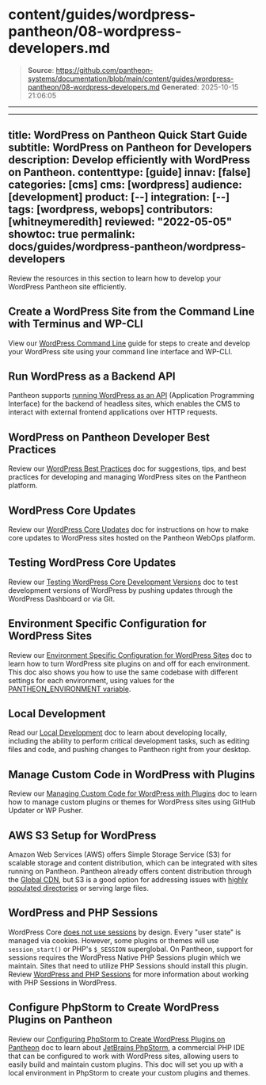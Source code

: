 # content/guides/wordpress-pantheon/08-wordpress-developers.md

> **Source**: https://github.com/pantheon-systems/documentation/blob/main/content/guides/wordpress-pantheon/08-wordpress-developers.md
> **Generated**: 2025-10-15 21:06:05

---

---
title: WordPress on Pantheon Quick Start Guide
subtitle: WordPress on Pantheon for Developers
description: Develop efficiently with WordPress on Pantheon.
contenttype: [guide]
innav: [false]
categories: [cms]
cms: [wordpress]
audience: [development]
product: [--]
integration: [--]
tags: [wordpress, webops]
contributors: [whitneymeredith]
reviewed: "2022-05-05"
showtoc: true
permalink: docs/guides/wordpress-pantheon/wordpress-developers
---

Review the resources in this section to learn how to develop your WordPress Pantheon site efficiently.

## Create a WordPress Site from the Command Line with Terminus and WP-CLI

View our [WordPress Command Line](/guides/wp-cli) guide for steps to create and develop your WordPress site using your command line interface and WP-CLI. 

## Run WordPress as a Backend API

Pantheon supports [running WordPress as an API](/guides/decoupled) (Application Programming Interface) for the backend of headless sites, which enables the CMS to interact with external frontend applications over HTTP requests.

## WordPress on Pantheon Developer Best Practices

Review our [WordPress Best Practices](/guides/wordpress-developer/wordpress-best-practices) doc for suggestions, tips, and best practices for developing and managing WordPress sites on the Pantheon platform.

## WordPress Core Updates

Review our [WordPress Core Updates](/core-updates) doc for instructions on how to make core updates to WordPress sites hosted on the Pantheon WebOps platform.

## Testing WordPress Core Updates

Review our [Testing WordPress Core Development Versions](/guides/wordpress-developer/wordpress-development-versions) doc to test development versions of WordPress by pushing updates through the WordPress Dashboard or via Git.

## Environment Specific Configuration for WordPress Sites

Review our [Environment Specific Configuration for WordPress Sites](/guides/environment-configuration/environment-specific-config) doc to learn how to turn WordPress site plugins on and off for each environment. This doc also shows you how to use the same codebase with different settings for each environment, using values for the [PANTHEON_ENVIRONMENT variable](/guides/environment-configuration/read-environment-config).

## Local Development

Read our [Local Development](/guides/local-development) doc to learn about developing locally, including the ability to perform critical development tasks, such as editing files and code, and pushing changes to Pantheon right from your desktop.

## Manage Custom Code in WordPress with Plugins

Review our [Managing Custom Code for WordPress with Plugins](/guides/wordpress-configurations/wordpress-custom-code) doc to learn how to manage custom plugins or themes for WordPress sites using GitHub Updater or WP Pusher.

## AWS S3 Setup for WordPress

Amazon Web Services (AWS) offers Simple Storage Service (S3) for scalable storage and content distribution, which can be integrated with sites running on Pantheon. Pantheon already offers content distribution through the [Global CDN](/guides/global-cdn), but S3 is a good option for addressing issues with [highly populated directories](/guides/filesystem/large-files) or serving large files.

## WordPress and PHP Sessions

WordPress Core [does not use sessions](https://wordpress.org/support/topic/how-does-wordpress-handle-sessions-and-session-variables/?replies=7) by design. Every "user state" is managed via cookies. However, some plugins or themes will use `session_start()` or PHP's `$_SESSION` superglobal. On Pantheon, support for sessions requires the WordPress Native PHP Sessions plugin which we maintain. Sites that need to utilize PHP Sessions should install this plugin. Review [WordPress and PHP Sessions](/guides/php/wordpress-sessions) for more information about working with PHP Sessions in WordPress.

## Configure PhpStorm to Create WordPress Plugins on Pantheon

Review our [Configuring PhpStorm to Create WordPress Plugins on Pantheon](/guides/local-development/wordpress-phpstorm) doc to learn about [JetBrains PhpStorm](https://www.jetbrains.com/phpstorm/), a commercial PHP IDE that can be configured to work with WordPress sites, allowing users to easily build and maintain custom plugins. This doc will set you up with a local environment in PhpStorm to create your custom plugins and themes.
